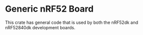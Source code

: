 Generic nRF52 Board
===================================

This crate has general code that is used by both the nRF52dk and nRF52840dk
development boards.
